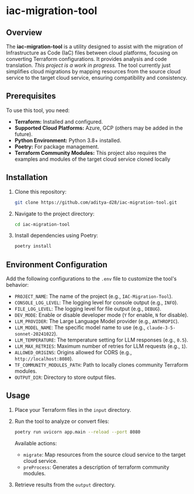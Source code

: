 # iac-migration-tool

## Overview

The **iac-migration-tool** is a utility designed to assist with the migration of Infrastructure as Code (IaC) files between cloud platforms, focusing on converting Terraform configurations. It provides analysis and code translation. *This project is a work in progress.* The tool currently just simplifies cloud migrations by mapping resources from the source cloud service to the target cloud service, ensuring compatibility and consistency.

## Prerequisites

To use this tool, you need:

- **Terraform:** Installed and configured.
- **Supported Cloud Platforms:** Azure, GCP (others may be added in the future).
- **Python Environment:** Python 3.8+ installed.
- **Poetry:** For package management.
- **Terraform Community Modules:** This project also requires the examples and modules of the target cloud service cloned locally

## Installation

1. Clone this repository:
   ```bash
   git clone https://github.com/aditya-d28/iac-migration-tool.git
   ```
2. Navigate to the project directory:
   ```bash
   cd iac-migration-tool
   ```
3. Install dependencies using Poetry:
   ```bash
   poetry install
   ```

## Environment Configuration

Add the following configurations to the `.env` file to customize the tool's behavior:

- `PROJECT_NAME`: The name of the project (e.g., `IAC-Migration-Tool`).
- `CONSOLE_LOG_LEVEL`: The logging level for console output (e.g., `INFO`).
- `FILE_LOG_LEVEL`: The logging level for file output (e.g., `DEBUG`).
- `DEV_MODE`: Enable or disable developer mode (`Y` for enable, `N` for disable).
- `LLM_PROVIDER`: The Large Language Model provider (e.g., `ANTHROPIC`).
- `LLM_MODEL_NAME`: The specific model name to use (e.g., `claude-3-5-sonnet-20241022`).
- `LLM_TEMPERATURE`: The temperature setting for LLM responses (e.g., `0.5`).
- `LLM_MAX_RETRIES`: Maximum number of retries for LLM requests (e.g., `1`).
- `ALLOWED_ORIGINS`: Origins allowed for CORS (e.g., `http://localhost:8080`).
- `TF_COMMUNITY_MODULES_PATH`: Path to locally clones community Terraform modules.
- `OUTPUT_DIR`: Directory to store output files.

## Usage

1. Place your Terraform files in the `input` directory.

2. Run the tool to analyze or convert files:

   ```bash
   poetry run uvicorn app.main --reload --port 8080
   ```

   Available actions:

   - `migrate`: Map resources from the source cloud service to the target cloud service.
   - `preProcess`: Generates a description of terraform community modules. 

3. Retrieve results from the `output` directory.

